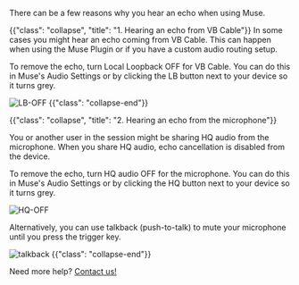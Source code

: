 There can be a few reasons why you hear an echo when using Muse.

{{"class": "collapse", "title": "1. Hearing an echo from VB Cable"}}
In some cases you might hear an echo coming from VB Cable. 
This can happen when using the Muse Plugin or if you have a custom audio routing setup.

To remove the echo, turn Local Loopback OFF for VB Cable.
You can do this in Muse's Audio Settings or by clicking the LB button next to your device so it turns grey.

![LB-OFF](https://user-images.githubusercontent.com/7818811/152459733-2bfb111b-9b55-4a7b-a7e9-47d7a9efae03.gif)
{{"class": "collapse-end"}}

{{"class": "collapse", "title": "2. Hearing an echo from the microphone"}}

You or another user in the session might be sharing HQ audio from the microphone. When you share HQ audio, echo cancellation is disabled from the device.

To remove the echo, turn HQ audio OFF for the microphone. You can do this in Muse's Audio Settings or by clicking the HQ button next to your device so it turns grey.

![HQ-OFF](https://user-images.githubusercontent.com/7818811/152459720-2dfe6275-2466-4bc0-bdcb-b2ba46692290.gif)

Alternatively, you can use talkback (push-to-talk) to mute your microphone until you press the trigger key.

![talkback](https://user-images.githubusercontent.com/7818811/152459746-6180dd4d-23c1-451f-8c24-cfadfd3bab36.gif)
{{"class": "collapse-end"}}


Need more help? [Contact us!](https://www.musesessions.co/contact)